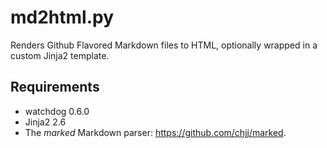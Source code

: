 md2html.py
==========

Renders Github Flavored Markdown files to HTML, optionally wrapped in a custom
Jinja2 template.

Requirements
------------

* watchdog 0.6.0
* Jinja2 2.6
* The _marked_ Markdown parser: https://github.com/chjj/marked.

